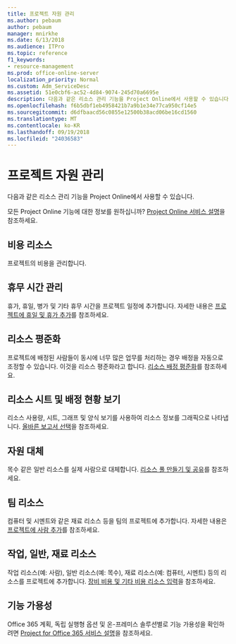 ```yaml
---
title: 프로젝트 자원 관리
ms.author: pebaum
author: pebaum
manager: mnirkhe
ms.date: 6/13/2018
ms.audience: ITPro
ms.topic: reference
f1_keywords:
- resource-management
ms.prod: office-online-server
localization_priority: Normal
ms.custom: Adm_ServiceDesc
ms.assetid: 51e0cbf6-ac52-4d84-9074-245d70a6695e
description: 다음과 같은 리소스 관리 기능을 Project Online에서 사용할 수 있습니다.
ms.openlocfilehash: f6b5dbf1eb4958421b7a9b1e34e77ca950cf14e5
ms.sourcegitcommit: d6dfbaacd56c0855e12500b38acd06be16cd1560
ms.translationtype: MT
ms.contentlocale: ko-KR
ms.lasthandoff: 09/19/2018
ms.locfileid: "24036583"
---
```

# <a name="project-resource-management"></a>프로젝트 자원 관리

다음과 같은 리소스 관리 기능을 Project Online에서 사용할 수 있습니다.
  
모든 Project Online 기능에 대한 정보를 원하십니까? [Project Online 서비스 설명](project-online-service-description.md)을 참조하세요.
  
## <a name="cost-resources"></a>비용 리소스
<a name="bkmk_CostResources"> </a>

프로젝트의 비용을 관리합니다.
  
## <a name="manage-nonworking-time"></a>휴무 시간 관리
<a name="bkmk_Managenonworkingtime"> </a>

휴가, 휴일, 병가 및 기타 휴무 시간을 프로젝트 일정에 추가합니다. 자세한 내용은 [프로젝트에 휴일 및 휴가 추가](https://go.microsoft.com/fwlink/p/?LinkId=271337)를 참조하세요.
  
## <a name="resource-leveling"></a>리소스 평준화
<a name="bkmk_Resourceleveling"> </a>

프로젝트에 배정된 사람들이 동시에 너무 많은 업무를 처리하는 경우 배정을 자동으로 조정할 수 있습니다. 이것을 리소스 평준화라고 합니다. [리소스 배정 평준화](https://go.microsoft.com/fwlink/p/?LinkId=271348)를 참조하세요.
  
## <a name="resource-sheet-and-usage-views"></a>리소스 시트 및 배정 현황 보기
<a name="bkmk_resourcesheetandusageviews"> </a>

리소스 사용량, 시트, 그래프 및 양식 보기를 사용하여 리소스 정보를 그래픽으로 나타냅니다. [올바른 보고서 선택](https://go.microsoft.com/fwlink/?LinkId=402920)을 참조하세요.
  
## <a name="resource-substitution"></a>자원 대체
<a name="bkmk_ResourceSubstitution"> </a>

목수 같은 일반 리소스를 실제 사람으로 대체합니다. [리소스 풀 만들기 및 공유](https://go.microsoft.com/fwlink/?LinkId=402921)를 참조하세요.
  
## <a name="team-resources"></a>팀 리소스
<a name="bkmk_Teamresources"> </a>

컴퓨터 및 시멘트와 같은 재료 리소스 등을 팀의 프로젝트에 추가합니다. 자세한 내용은 [프로젝트에 사람 추가](https://go.microsoft.com/fwlink/p/?LinkId=271347)를 참조하세요.
  
## <a name="work-generic-and-material-resources"></a>작업, 일반, 재료 리소스
<a name="bkmk_WorkGenericMaterialResources"> </a>

작업 리소스(예: 사람), 일반 리소스(예: 목수), 재료 리소스(예: 컴퓨터, 시멘트) 등의 리소스를 프로젝트에 추가합니다. [장비 비용 및 기타 비용 리소스 입력](https://go.microsoft.com/fwlink/?LinkId=402922)을 참조하세요.
  
## <a name="feature-availability"></a>기능 가용성
<a name="bkmk_WorkGenericMaterialResources"> </a>

Office 365 계획, 독립 실행형 옵션 및 온-프레미스 솔루션별로 기능 가용성을 확인하려면 [Project for Office 365 서비스 설명](http://technet.microsoft.com/library/f610ba5b-57d0-4324-a205-bce300adc7a3.aspx)을 참조하세요.
  

